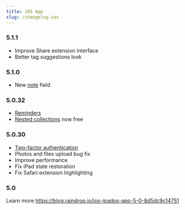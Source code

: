 ```yaml
---
title: iOS App
slug: /changelog-ios
---
```


### 5.1.1
- Improve Share extension interface
- Better tag suggestions look

### 5.1.0
- New [note](../using/bookmarks/index.md#notes) field

### 5.0.32
- [Reminders](../using/reminders/index.md)
- [Nested collections](../using/collections/index.md#nested-collections) now free

### 5.0.30
- [Two-factor authentication](/tfa)
- Photos and files upload bug fix
- Improve performance
- Fix iPad state restoration
- Fix Safari extension highlighting

### 5.0
Learn more https://blog.raindrop.io/ios-ipados-app-5-0-8d5dc9c14751